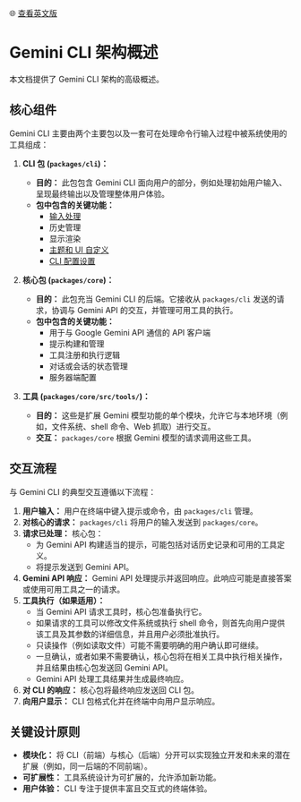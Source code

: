 🌐 [查看英文版](../../../docs/architecture.md)

# Gemini CLI 架构概述

本文档提供了 Gemini CLI 架构的高级概述。

## 核心组件

Gemini CLI 主要由两个主要包以及一套可在处理命令行输入过程中被系统使用的工具组成：

1.  **CLI 包 (`packages/cli`)：**
    - **目的：** 此包包含 Gemini CLI 面向用户的部分，例如处理初始用户输入、呈现最终输出以及管理整体用户体验。
    - **包中包含的关键功能：**
      - [输入处理](./cli/commands.md)
      - 历史管理
      - 显示渲染
      - [主题和 UI 自定义](./cli/themes.md)
      - [CLI 配置设置](./cli/configuration.md)

2.  **核心包 (`packages/core`)：**
    - **目的：** 此包充当 Gemini CLI 的后端。它接收从 `packages/cli` 发送的请求，协调与 Gemini API 的交互，并管理可用工具的执行。
    - **包中包含的关键功能：**
      - 用于与 Google Gemini API 通信的 API 客户端
      - 提示构建和管理
      - 工具注册和执行逻辑
      - 对话或会话的状态管理
      - 服务器端配置

3.  **工具 (`packages/core/src/tools/`)：**
    - **目的：** 这些是扩展 Gemini 模型功能的单个模块，允许它与本地环境（例如，文件系统、shell 命令、Web 抓取）进行交互。
    - **交互：** `packages/core` 根据 Gemini 模型的请求调用这些工具。

## 交互流程

与 Gemini CLI 的典型交互遵循以下流程：

1.  **用户输入：** 用户在终端中键入提示或命令，由 `packages/cli` 管理。
2.  **对核心的请求：** `packages/cli` 将用户的输入发送到 `packages/core`。
3.  **请求已处理：** 核心包：
    - 为 Gemini API 构建适当的提示，可能包括对话历史记录和可用的工具定义。
    - 将提示发送到 Gemini API。
4.  **Gemini API 响应：** Gemini API 处理提示并返回响应。此响应可能是直接答案或使用可用工具之一的请求。
5.  **工具执行（如果适用）：**
    - 当 Gemini API 请求工具时，核心包准备执行它。
    - 如果请求的工具可以修改文件系统或执行 shell 命令，则首先向用户提供该工具及其参数的详细信息，并且用户必须批准执行。
    - 只读操作（例如读取文件）可能不需要明确的用户确认即可继续。
    - 一旦确认，或者如果不需要确认，核心包将在相关工具中执行相关操作，并且结果由核心包发送回 Gemini API。
    - Gemini API 处理工具结果并生成最终响应。
6.  **对 CLI 的响应：** 核心包将最终响应发送回 CLI 包。
7.  **向用户显示：** CLI 包格式化并在终端中向用户显示响应。

## 关键设计原则

- **模块化：** 将 CLI（前端）与核心（后端）分开可以实现独立开发和未来的潜在扩展（例如，同一后端的不同前端）。
- **可扩展性：** 工具系统设计为可扩展的，允许添加新功能。
- **用户体验：** CLI 专注于提供丰富且交互式的终端体验。